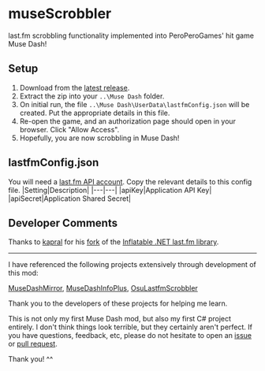 # museScrobbler

last.fm scrobbling functionality implemented into PeroPeroGames' hit game Muse Dash!

## Setup

1. Download from the [latest release](https://github.com/lawrencfgsdfg/museScrobbler/releases).
2. Extract the zip into your `..\Muse Dash` folder.
3. On initial run, the file `..\Muse Dash\UserData\lastfmConfig.json` will be created. Put the appropriate details in this file.
4. Re-open the game, and an authorization page should open in your browser. Click "Allow Access".
5. Hopefully, you are now scrobbling in Muse Dash!

## lastfmConfig.json
You will need a [last.fm API account](https://www.last.fm/api/account/create). Copy the relevant details to this config file.
|Setting|Description|
|---|---|
|apiKey|Application API Key|
|apiSecret|Application Shared Secret|


## Developer Comments

Thanks to [kapral](https://github.com/kapral) for his [fork](https://github.com/kapral/lastfm/tree/next) of the [Inflatable .NET last.fm library](https://github.com/inflatablefriends/lastfm).
___

I have referenced the following projects extensively through development of this mod:

[MuseDashMirror](https://github.com/MDMods/MuseDashMirror), [MuseDashInfoPlus](https://github.com/MDMods/MuseDashInfoPlus/tree/main), [OsuLastfmScrobbler](https://github.com/iMyon/OsuLastfmScrobbler/tree/master)

Thank you to the developers of these projects for helping me learn.

This is not only my first Muse Dash mod, but also my first C# project entirely. I don't think things look terrible, but they certainly aren't perfect. If you have questions, feedback, etc, please do not hesitate to open an [issue](https://github.com/lawrencfgsdfg/museScrobbler/issues) or [pull request](https://github.com/lawrencfgsdfg/museScrobbler/pulls).

Thank you! ^^
